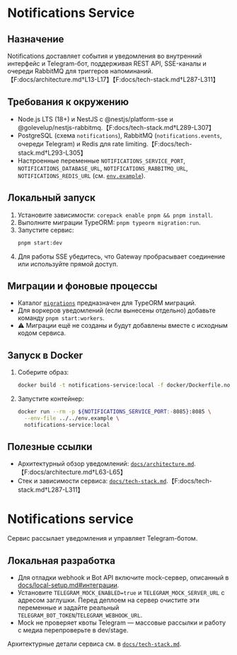 # Notifications Service

## Назначение
Notifications доставляет события и уведомления во внутренний интерфейс и Telegram-бот, поддерживая REST API, SSE-каналы и очереди RabbitMQ для триггеров напоминаний.【F:docs/architecture.md†L13-L17】【F:docs/tech-stack.md†L287-L311】

## Требования к окружению
- Node.js LTS (18+) и NestJS с @nestjs/platform-sse и @golevelup/nestjs-rabbitmq.【F:docs/tech-stack.md†L289-L307】
- PostgreSQL (схема `notifications`), RabbitMQ (`notifications.events`, очереди Telegram) и Redis для rate limiting.【F:docs/tech-stack.md†L293-L305】
- Настроенные переменные `NOTIFICATIONS_SERVICE_PORT`, `NOTIFICATIONS_DATABASE_URL`, `NOTIFICATIONS_RABBITMQ_URL`, `NOTIFICATIONS_REDIS_URL` (см. [`env.example`](../../env.example)).

## Локальный запуск
1. Установите зависимости: `corepack enable pnpm && pnpm install`.
2. Выполните миграции TypeORM: `pnpm typeorm migration:run`.
3. Запустите сервис:
   ```bash
   pnpm start:dev
   ```
4. Для работы SSE убедитесь, что Gateway пробрасывает соединение или используйте прямой доступ.

## Миграции и фоновые процессы
- Каталог [`migrations`](migrations/) предназначен для TypeORM миграций.
- Для воркеров уведомлений (если вынесены отдельно) добавьте команду `pnpm start:workers`.
- ⚠️ Миграции ещё не созданы и будут добавлены вместе с исходным кодом сервиса.

## Запуск в Docker
1. Соберите образ:
   ```bash
   docker build -t notifications-service:local -f docker/Dockerfile.notifications .
   ```
2. Запустите контейнер:
   ```bash
   docker run --rm -p ${NOTIFICATIONS_SERVICE_PORT:-8085}:8085 \
     --env-file ../../env.example \
     notifications-service:local
   ```

## Полезные ссылки
- Архитектурный обзор уведомлений: [`docs/architecture.md`](../../docs/architecture.md#2-взаимодействия-и-потоки-данных).【F:docs/architecture.md†L63-L65】
- Стек и зависимости сервиса: [`docs/tech-stack.md`](../../docs/tech-stack.md#notifications).【F:docs/tech-stack.md†L287-L311】
# Notifications service

Сервис рассылает уведомления и управляет Telegram-ботом.

## Локальная разработка

* Для отладки webhook и Bot API включите mock-сервер, описанный в [docs/local-setup.md#интеграции](../../docs/local-setup.md#интеграции).
* Установите `TELEGRAM_MOCK_ENABLED=true` и `TELEGRAM_MOCK_SERVER_URL` с адресом заглушки. Перед деплоем на сервер очистите эти переменные и задайте реальный `TELEGRAM_BOT_TOKEN`/`TELEGRAM_WEBHOOK_URL`.
* Mock не проверяет квоты Telegram — массовые рассылки и работу с медиа перепроверьте в dev/stage.

Архитектурные детали сервиса см. в [`docs/tech-stack.md`](../../docs/tech-stack.md).
